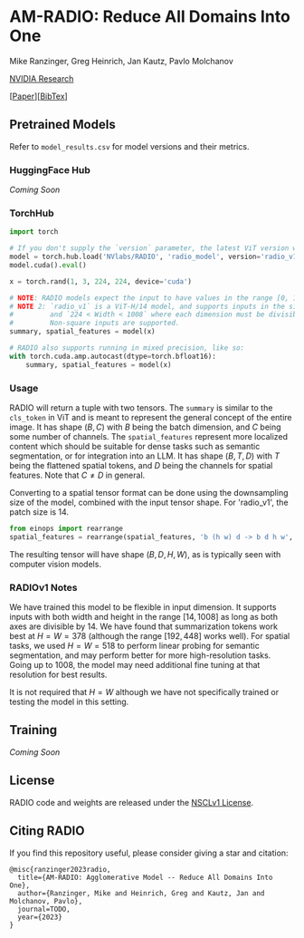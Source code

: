 # AM-RADIO: Reduce All Domains Into One

Mike Ranzinger, Greg Heinrich, Jan Kautz, Pavlo Molchanov

[NVIDIA Research](https://www.nvidia.com/en-us/research/)

\[[Paper](TODO)\]\[[BibTex](#citing-radio)\]

## Pretrained Models

Refer to `model_results.csv` for model versions and their metrics.

### HuggingFace Hub

_Coming Soon_

### TorchHub

```Python
import torch

# If you don't supply the `version` parameter, the latest ViT version will be returned.
model = torch.hub.load('NVlabs/RADIO', 'radio_model', version='radio_v1', progress=True)
model.cuda().eval()

x = torch.rand(1, 3, 224, 224, device='cuda')

# NOTE: RADIO models expect the input to have values in the range [0, 1]
# NOTE 2: `radio_v1` is a ViT-H/14 model, and supports inputs in the size range `224 < Height < 1008`
#         and `224 < Width < 1008` where each dimension must be divisible by 14.
#         Non-square inputs are supported.
summary, spatial_features = model(x)

# RADIO also supports running in mixed precision, like so:
with torch.cuda.amp.autocast(dtype=torch.bfloat16):
    summary, spatial_features = model(x)
```

### Usage

RADIO will return a tuple with two tensors. The `summary` is similar to the `cls_token` in ViT and is meant to represent the general concept of the entire image. It has shape $(B,C)$ with $B$ being the batch dimension, and $C$ being some number of channels. The `spatial_features` represent more localized content which should be suitable for dense tasks such as semantic segmentation, or for integration into an LLM. It has shape $(B,T,D)$ with $T$ being the flattened spatial tokens, and $D$ being the channels for spatial features. Note that $C \neq D$ in general.

Converting to a spatial tensor format can be done using the downsampling size of the model, combined with the input tensor shape. For 'radio_v1', the patch size is 14.
```Python
from einops import rearrange
spatial_features = rearrange(spatial_features, 'b (h w) d -> b d h w', h=x.shape[-2] // patch_size, w=x.shape[-1] // patch_size)
```

The resulting tensor will have shape $(B,D,H,W)$, as is typically seen with computer vision models.

### RADIOv1 Notes

We have trained this model to be flexible in input dimension. It supports inputs with both width and height in the range $[14, 1008]$ as long as both axes are divisible by 14. We have found that summarization tokens work best at $H=W=378$ (although the range $[192, 448]$ works well). For spatial tasks, we used $H=W=518$ to perform linear probing for semantic segmentation, and may perform better for more high-resolution tasks. Going up to $1008$, the model may need additional fine tuning at that resolution for best results.

It is not required that $H=W$ although we have not specifically trained or testing the model in this setting.


## Training

_Coming Soon_

## License

RADIO code and weights are released under the [NSCLv1 License](LICENSE).

## Citing RADIO

If you find this repository useful, please consider giving a star and citation:
```
@misc{ranzinger2023radio,
  title={AM-RADIO: Agglomerative Model -- Reduce All Domains Into One},
  author={Ranzinger, Mike and Heinrich, Greg and Kautz, Jan and Molchanov, Pavlo},
  journal=TODO,
  year={2023}
}
```
